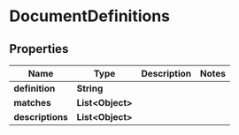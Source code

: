 

# DocumentDefinitions


## Properties

| Name | Type | Description | Notes |
|------------ | ------------- | ------------- | -------------|
|**definition** | **String** |  |  |
|**matches** | **List&lt;Object&gt;** |  |  |
|**descriptions** | **List&lt;Object&gt;** |  |  |



